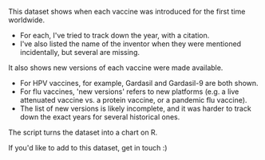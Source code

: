 This dataset shows when each vaccine was introduced for the first time worldwide.
- For each, I've tried to track down the year, with a citation.
- I've also listed the name of the inventor when they were mentioned incidentally, but several are missing.

It also shows new versions of each vaccine were made available.
- For HPV vaccines, for example, Gardasil and Gardasil-9 are both shown.
- For flu vaccines, 'new versions' refers to new platforms (e.g. a live attenuated vaccine vs. a protein vaccine, or a pandemic flu vaccine).
- The list of new versions is likely incomplete, and it was harder to track down the exact years for several historical ones.

The script turns the dataset into a chart on R.

If you'd like to add to this dataset, get in touch :)
